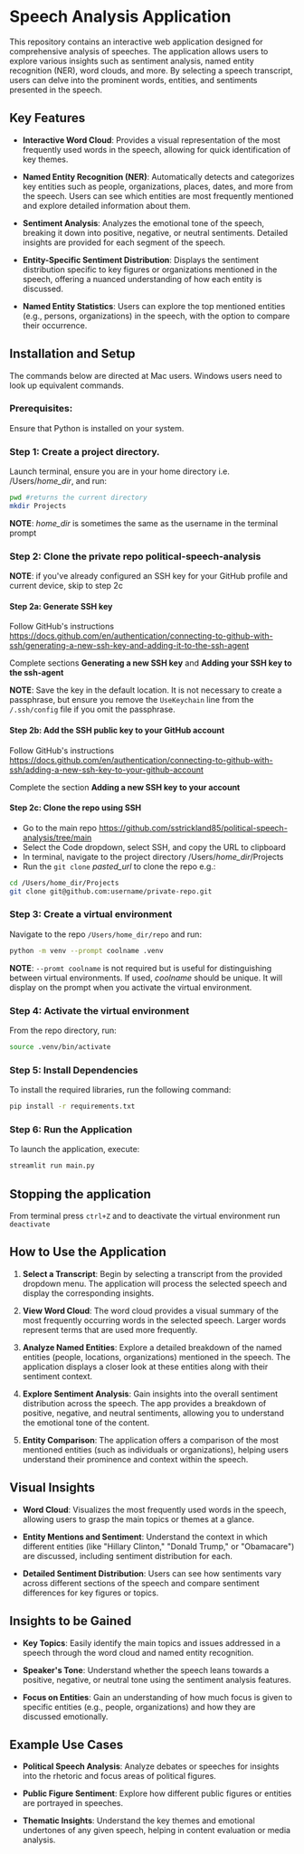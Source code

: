 
# Speech Analysis Application

This repository contains an interactive web application designed for comprehensive analysis of speeches. The application allows users to explore various insights such as sentiment analysis, named entity recognition (NER), word clouds, and more. By selecting a speech transcript, users can delve into the prominent words, entities, and sentiments presented in the speech.

## Key Features
- **Interactive Word Cloud**: Provides a visual representation of the most frequently used words in the speech, allowing for quick identification of key themes.
  
- **Named Entity Recognition (NER)**: Automatically detects and categorizes key entities such as people, organizations, places, dates, and more from the speech. Users can see which entities are most frequently mentioned and explore detailed information about them.
  
- **Sentiment Analysis**: Analyzes the emotional tone of the speech, breaking it down into positive, negative, or neutral sentiments. Detailed insights are provided for each segment of the speech.

- **Entity-Specific Sentiment Distribution**: Displays the sentiment distribution specific to key figures or organizations mentioned in the speech, offering a nuanced understanding of how each entity is discussed.

- **Named Entity Statistics**: Users can explore the top mentioned entities (e.g., persons, organizations) in the speech, with the option to compare their occurrence.

## Installation and Setup
The commands below are directed at Mac users. Windows users need to look up equivalent commands.

### Prerequisites:
Ensure that Python is installed on your system. 

### Step 1: Create a project directory.
Launch terminal, ensure you are in your home directory i.e. /Users/*home_dir*, and run:
```bash
pwd #returns the current directory
mkdir Projects
```
**NOTE**: *home_dir* is sometimes the same as the username in the terminal prompt

### Step 2: Clone the private repo political-speech-analysis
**NOTE**: if you've already configured an SSH key for your GitHub profile and current device, skip to step 2c

#### Step 2a: Generate SSH key
Follow GitHub's instructions <https://docs.github.com/en/authentication/connecting-to-github-with-ssh/generating-a-new-ssh-key-and-adding-it-to-the-ssh-agent>

Complete sections **Generating a new SSH key** and **Adding your SSH key to the ssh-agent**

**NOTE**: Save the key in the default location. It is not necessary to create a passphrase, but ensure you remove the `UseKeychain` line
from the `/.ssh/config` file if you omit the passphrase.

#### Step 2b: Add the SSH public key to your GitHub account
Follow GitHub's instructions <https://docs.github.com/en/authentication/connecting-to-github-with-ssh/adding-a-new-ssh-key-to-your-github-account>

Complete the section **Adding a new SSH key to your account**

#### Step 2c: Clone the repo using SSH
- Go to the main repo <https://github.com/sstrickland85/political-speech-analysis/tree/main>
- Select the Code dropdown, select SSH, and copy the URL to clipboard
- In terminal, navigate to the project directory /Users/*home_dir*/Projects
- Run the `git clone` *pasted_url* to clone the repo e.g.:
```bash
cd /Users/home_dir/Projects
git clone git@github.com:username/private-repo.git
```

### Step 3: Create a virtual environment
Navigate to the repo `/Users/home_dir/repo` and run:
```bash
python -m venv --prompt coolname .venv
```

**NOTE**: `--promt coolname` is not required but is useful for distinguishing between virtual environments. If used, *coolname* should be unique. It will display on the prompt when you activate the virtual environment.

### Step 4: Activate the virtual environment
From the repo directory, run:
```bash
source .venv/bin/activate
```

### Step 5: Install Dependencies
To install the required libraries, run the following command:
```bash
pip install -r requirements.txt
```

### Step 6: Run the Application
To launch the application, execute:
```bash
streamlit run main.py
```

## Stopping the application
From terminal press `ctrl+Z` and to deactivate the virtual environment run `deactivate`

## How to Use the Application
1. **Select a Transcript**: Begin by selecting a transcript from the provided dropdown menu. The application will process the selected speech and display the corresponding insights.
  
2. **View Word Cloud**: The word cloud provides a visual summary of the most frequently occurring words in the selected speech. Larger words represent terms that are used more frequently.

3. **Analyze Named Entities**: Explore a detailed breakdown of the named entities (people, locations, organizations) mentioned in the speech. The application displays a closer look at these entities along with their sentiment context.

4. **Explore Sentiment Analysis**: Gain insights into the overall sentiment distribution across the speech. The app provides a breakdown of positive, negative, and neutral sentiments, allowing you to understand the emotional tone of the content.

5. **Entity Comparison**: The application offers a comparison of the most mentioned entities (such as individuals or organizations), helping users understand their prominence and context within the speech.

## Visual Insights 
- **Word Cloud**: Visualizes the most frequently used words in the speech, allowing users to grasp the main topics or themes at a glance.

- **Entity Mentions and Sentiment**: Understand the context in which different entities (like "Hillary Clinton," "Donald Trump," or "Obamacare") are discussed, including sentiment distribution for each.

- **Detailed Sentiment Distribution**: Users can see how sentiments vary across different sections of the speech and compare sentiment differences for key figures or topics.

## Insights to be Gained
- **Key Topics**: Easily identify the main topics and issues addressed in a speech through the word cloud and named entity recognition.
  
- **Speaker's Tone**: Understand whether the speech leans towards a positive, negative, or neutral tone using the sentiment analysis features.
  
- **Focus on Entities**: Gain an understanding of how much focus is given to specific entities (e.g., people, organizations) and how they are discussed emotionally.

## Example Use Cases
- **Political Speech Analysis**: Analyze debates or speeches for insights into the rhetoric and focus areas of political figures.
  
- **Public Figure Sentiment**: Explore how different public figures or entities are portrayed in speeches.
  
- **Thematic Insights**: Understand the key themes and emotional undertones of any given speech, helping in content evaluation or media analysis.
